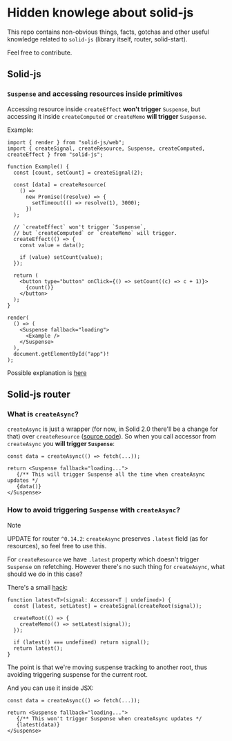 # Hidden knowlege about solid-js

This repo contains non-obvious things, facts, gotchas and other useful knowledge related to `solid-js` (library itself, router, solid-start).

Feel free to contribute.

## Solid-js

### `Suspense` and accessing resources inside primitives

Accessing resource inside `createEffect` **won't trigger** `Suspense`, but accessing it inside `createComputed` or `createMemo` **will trigger** `Suspense`.

Example:

```tsx
import { render } from "solid-js/web";
import { createSignal, createResource, Suspense, createComputed, createEffect } from "solid-js";

function Example() {
  const [count, setCount] = createSignal(2);

  const [data] = createResource(
    () =>
      new Promise((resolve) => {
        setTimeout(() => resolve(1), 3000);
      })
  );

  // `createEffect` won't trigger `Suspense`,
  // but `createComputed` or `createMemo` will trigger.
  createEffect(() => {
    const value = data();

    if (value) setCount(value);
  });

  return (
    <button type="button" onClick={() => setCount((c) => c + 1)}>
      {count()}
    </button>
  );
}

render(
  () => (
    <Suspense fallback="loading">
      <Example />
    </Suspense>
  ),
  document.getElementById("app")!
);
```

Possible explanation is [here](https://discord.com/channels/722131463138705510/722131463889223772/1261153998950371419)

## Solid-js router

### What is `createAsync`?

`createAsync` is just a wrapper (for now, in Solid 2.0 there'll be a change for that) over `createResource` ([source code](https://github.com/solidjs/solid-router/blob/main/src/data/createAsync.ts)). So when you call accessor from `createAsync` you **will trigger `Suspense`**:

```tsx
const data = createAsync(() => fetch(...));

return <Suspense fallback="loading...">
   {/** This will trigger Suspense all the time when createAsync updates */
   {data()}
</Suspense>
```

### How to avoid triggering `Suspense` with `createAsync`?

> [!NOTE]
> UPDATE for router `^0.14.2`: `createAsync` preserves `.latest` field (as for resources), so feel free to use this.

For `createResource` we have `.latest` property which doesn't trigger `Suspense` on refetching. However there's no such thing for `createAsync`, what should we do in this case?

There's a small [hack](https://discord.com/channels/722131463138705510/1260246424508170321):

```tsx
function latest<T>(signal: Accessor<T | undefined>) {
  const [latest, setLatest] = createSignal(createRoot(signal));

  createRoot(() => {
    createMemo(() => setLatest(signal));
  });

  if (latest() === undefined) return signal();
  return latest();
}
```

The point is that we're moving suspense tracking to another root, thus avoiding triggering suspense for the current root.

And you can use it inside JSX:

```tsx
const data = createAsync(() => fetch(...));

return <Suspense fallback="loading...">
   {/** This won't trigger Suspense when createAsync updates */
   {latest(data)}
</Suspense>
```
